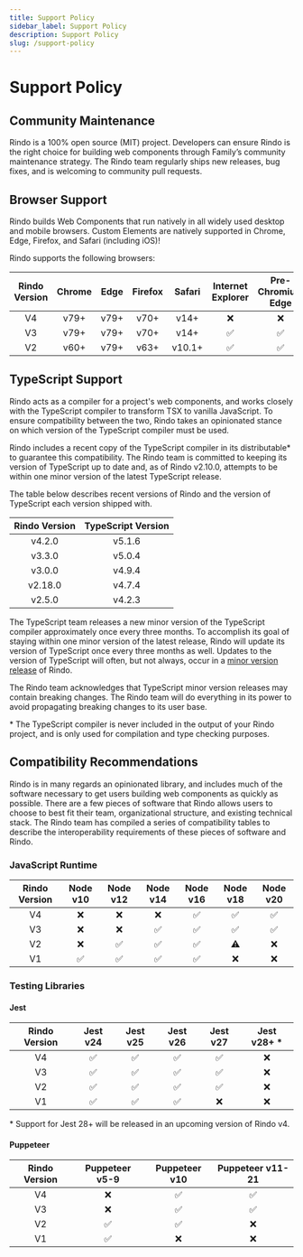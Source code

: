 ```yaml
---
title: Support Policy
sidebar_label: Support Policy
description: Support Policy
slug: /support-policy
---
```


# Support Policy

## Community Maintenance

Rindo is a 100% open source (MIT) project. Developers can ensure Rindo is the right choice for building web
components through Family’s community maintenance strategy. The Rindo team regularly ships new releases, bug fixes, and
is welcoming to community pull requests.

## Browser Support

Rindo builds Web Components that run natively in all widely used desktop and mobile browsers.
Custom Elements are natively supported in Chrome, Edge, Firefox, and Safari (including iOS)!

Rindo supports the following browsers:

| Rindo Version | Chrome | Edge | Firefox | Safari | Internet Explorer | Pre-Chromium Edge |
| :-----------: | :----: | :--: | :-----: | :----: | :---------------: | :---------------: |
|      V4       |  v79+  | v79+ |  v70+   |  v14+  |     &#10060;      |     &#10060;      |
|      V3       |  v79+  | v79+ |  v70+   |  v14+  |      &#9989;      |      &#9989;      |
|      V2       |  v60+  | v79+ |  v63+   | v10.1+ |      &#9989;      |      &#9989;      |

## TypeScript Support

Rindo acts as a compiler for a project's web components, and works closely with the TypeScript compiler to transform
TSX to vanilla JavaScript. To ensure compatibility between the two, Rindo takes an opinionated stance on which version
of the TypeScript compiler must be used.

Rindo includes a recent copy of the TypeScript compiler in its distributable\* to guarantee this compatibility.
The Rindo team is committed to keeping its version of TypeScript up to date and, as of Rindo v2.10.0, attempts to be
within one minor version of the latest TypeScript release.

The table below describes recent versions of Rindo and the version of TypeScript each version shipped with.

| Rindo Version | TypeScript Version |
| :-----------: | :----------------: |
|    v4.2.0     |       v5.1.6       |
|    v3.3.0     |       v5.0.4       |
|    v3.0.0     |       v4.9.4       |
|    v2.18.0    |       v4.7.4       |
|    v2.5.0     |       v4.2.3       |

The TypeScript team releases a new minor version of the TypeScript compiler approximately once every three months. To
accomplish its goal of staying within one minor version of the latest release, Rindo will update its version of
TypeScript once every three months as well. Updates to the version of TypeScript will often, but not always, occur in a
[minor version release](./versioning.md#minor-release) of Rindo.

The Rindo team acknowledges that TypeScript minor version releases may contain breaking changes. The Rindo team will
do everything in its power to avoid propagating breaking changes to its user base.

\* The TypeScript compiler is never included in the output of your Rindo project, and is only used for compilation
and type checking purposes.

## Compatibility Recommendations

Rindo is in many regards an opinionated library, and includes much of the software necessary to get users building web
components as quickly as possible. There are a few pieces of software that Rindo allows users to choose to best fit
their team, organizational structure, and existing technical stack. The Rindo team has compiled a series of
compatibility tables to describe the interoperability requirements of these pieces of software and Rindo.

### JavaScript Runtime

| Rindo Version | Node v10 | Node v12 | Node v14 | Node v16 | Node v18 | Node v20 |
| :-----------: | :------: | :------: | :------: | :------: | :------: | :------: |
|      V4       | &#10060; | &#10060; | &#10060; | &#9989;  | &#9989;  | &#9989;  |
|      V3       | &#10060; | &#10060; | &#9989;  | &#9989;  | &#9989;  | &#9989;  |
|      V2       | &#10060; | &#9989;  | &#9989;  | &#9989;  | &#9888;  | &#10060; |
|      V1       | &#9989;  | &#9989;  | &#9989;  | &#9989;  | &#10060; | &#10060; |

### Testing Libraries

#### Jest

| Rindo Version | Jest v24 | Jest v25 | Jest v26 | Jest v27 | Jest v28+ \* |
| :-----------: | :------: | :------: | :------: | :------: | :----------: |
|      V4       | &#9989;  | &#9989;  | &#9989;  | &#9989;  |   &#10060;   |
|      V3       | &#9989;  | &#9989;  | &#9989;  | &#9989;  |   &#10060;   |
|      V2       | &#9989;  | &#9989;  | &#9989;  | &#9989;  |   &#10060;   |
|      V1       | &#9989;  | &#9989;  | &#9989;  | &#10060; |   &#10060;   |

\* Support for Jest 28+ will be released in an upcoming version of Rindo v4.

#### Puppeteer

| Rindo Version | Puppeteer v5-9 | Puppeteer v10 | Puppeteer v11-21 |
| :-----------: | :------------: | :-----------: | :--------------: |
|      V4       |    &#10060;    |    &#9989;    |     &#9989;      |
|      V3       |    &#10060;    |    &#9989;    |     &#9989;      |
|      V2       |    &#9989;     |    &#9989;    |     &#10060;     |
|      V1       |    &#9989;     |   &#10060;    |     &#10060;     |
